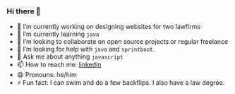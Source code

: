 ### Hi there 👋

- 🔭 I’m currently working on designing websites for two lawfirms
- 🌱 I’m currently learning `java`
- 👯 I’m looking to collaborate on open source projects or regular freelance
- 🤔 I’m looking for help with `java` and `sprintboot`.
- 💬 Ask me about anything `javascript`
- 📫 How to reach me: [linkedin](https://linkedin.com/in/adegoke-a1)
- 😄 Pronouns: he/him
- ⚡ Fun fact: I can swim and do a few backflips. I also have a law degree. 
